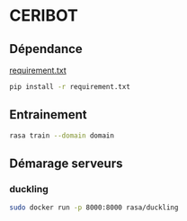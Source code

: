# CERIBOT

## Dépendance
[requirement.txt](requirement.txt)


```bash
pip install -r requirement.txt
```

## Entrainement
```bash
rasa train --domain domain
```

## Démarage serveurs
### duckling
```bash
sudo docker run -p 8000:8000 rasa/duckling
```
